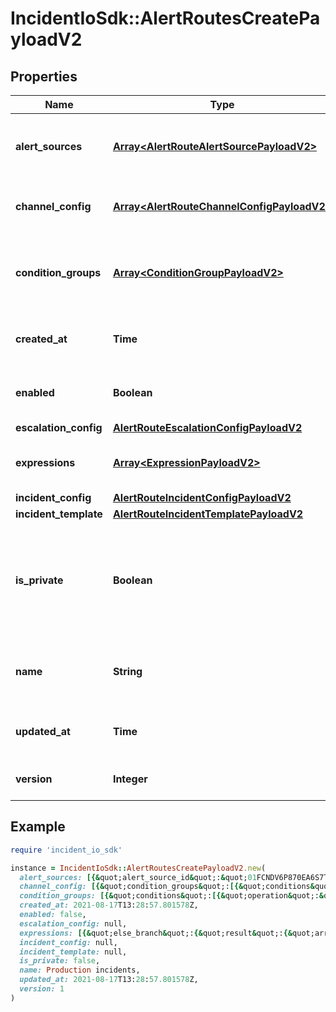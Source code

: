 # IncidentIoSdk::AlertRoutesCreatePayloadV2

## Properties

| Name | Type | Description | Notes |
| ---- | ---- | ----------- | ----- |
| **alert_sources** | [**Array&lt;AlertRouteAlertSourcePayloadV2&gt;**](AlertRouteAlertSourcePayloadV2.md) | Which alert sources should this alert route match? |  |
| **channel_config** | [**Array&lt;AlertRouteChannelConfigPayloadV2&gt;**](AlertRouteChannelConfigPayloadV2.md) | The channel configuration for this alert route |  |
| **condition_groups** | [**Array&lt;ConditionGroupPayloadV2&gt;**](ConditionGroupPayloadV2.md) | What condition groups must be true for this alert route to fire? |  |
| **created_at** | **Time** | The time of creation of this alert route | [optional] |
| **enabled** | **Boolean** | Whether this alert route is enabled or not |  |
| **escalation_config** | [**AlertRouteEscalationConfigPayloadV2**](AlertRouteEscalationConfigPayloadV2.md) |  |  |
| **expressions** | [**Array&lt;ExpressionPayloadV2&gt;**](ExpressionPayloadV2.md) | The expressions used in this template |  |
| **incident_config** | [**AlertRouteIncidentConfigPayloadV2**](AlertRouteIncidentConfigPayloadV2.md) |  |  |
| **incident_template** | [**AlertRouteIncidentTemplatePayloadV2**](AlertRouteIncidentTemplatePayloadV2.md) |  |  |
| **is_private** | **Boolean** | Whether this alert route is private. Private alert routes will only create private incidents from alerts. |  |
| **name** | **String** | The name of this alert route config, for the user&#39;s reference |  |
| **updated_at** | **Time** | The time of last update of this alert route | [optional] |
| **version** | **Integer** | The version of this alert route config |  |

## Example

```ruby
require 'incident_io_sdk'

instance = IncidentIoSdk::AlertRoutesCreatePayloadV2.new(
  alert_sources: [{&quot;alert_source_id&quot;:&quot;01FCNDV6P870EA6S7TK1DSYDG0&quot;,&quot;condition_groups&quot;:[{&quot;conditions&quot;:[{&quot;operation&quot;:&quot;one_of&quot;,&quot;param_bindings&quot;:[{&quot;array_value&quot;:[{&quot;literal&quot;:&quot;SEV123&quot;,&quot;reference&quot;:&quot;incident.severity&quot;}],&quot;value&quot;:{&quot;literal&quot;:&quot;SEV123&quot;,&quot;reference&quot;:&quot;incident.severity&quot;}}],&quot;subject&quot;:&quot;incident.severity&quot;}]}]}],
  channel_config: [{&quot;condition_groups&quot;:[{&quot;conditions&quot;:[{&quot;operation&quot;:&quot;one_of&quot;,&quot;param_bindings&quot;:[{&quot;array_value&quot;:[{&quot;literal&quot;:&quot;SEV123&quot;,&quot;reference&quot;:&quot;incident.severity&quot;}],&quot;value&quot;:{&quot;literal&quot;:&quot;SEV123&quot;,&quot;reference&quot;:&quot;incident.severity&quot;}}],&quot;subject&quot;:&quot;incident.severity&quot;}]}],&quot;ms_teams_targets&quot;:{&quot;binding&quot;:{&quot;array_value&quot;:[{&quot;literal&quot;:&quot;SEV123&quot;,&quot;reference&quot;:&quot;incident.severity&quot;}],&quot;value&quot;:{&quot;literal&quot;:&quot;SEV123&quot;,&quot;reference&quot;:&quot;incident.severity&quot;}},&quot;channel_visibility&quot;:&quot;abc123&quot;},&quot;slack_targets&quot;:{&quot;binding&quot;:{&quot;array_value&quot;:[{&quot;literal&quot;:&quot;SEV123&quot;,&quot;reference&quot;:&quot;incident.severity&quot;}],&quot;value&quot;:{&quot;literal&quot;:&quot;SEV123&quot;,&quot;reference&quot;:&quot;incident.severity&quot;}},&quot;channel_visibility&quot;:&quot;abc123&quot;}}],
  condition_groups: [{&quot;conditions&quot;:[{&quot;operation&quot;:&quot;one_of&quot;,&quot;param_bindings&quot;:[{&quot;array_value&quot;:[{&quot;literal&quot;:&quot;SEV123&quot;,&quot;reference&quot;:&quot;incident.severity&quot;}],&quot;value&quot;:{&quot;literal&quot;:&quot;SEV123&quot;,&quot;reference&quot;:&quot;incident.severity&quot;}}],&quot;subject&quot;:&quot;incident.severity&quot;}]}],
  created_at: 2021-08-17T13:28:57.801578Z,
  enabled: false,
  escalation_config: null,
  expressions: [{&quot;else_branch&quot;:{&quot;result&quot;:{&quot;array_value&quot;:[{&quot;literal&quot;:&quot;SEV123&quot;,&quot;reference&quot;:&quot;incident.severity&quot;}],&quot;value&quot;:{&quot;literal&quot;:&quot;SEV123&quot;,&quot;reference&quot;:&quot;incident.severity&quot;}}},&quot;label&quot;:&quot;Team Slack channel&quot;,&quot;operations&quot;:[{&quot;branches&quot;:{&quot;branches&quot;:[{&quot;condition_groups&quot;:[{&quot;conditions&quot;:[{&quot;operation&quot;:&quot;one_of&quot;,&quot;param_bindings&quot;:[{&quot;array_value&quot;:[{&quot;literal&quot;:&quot;SEV123&quot;,&quot;reference&quot;:&quot;incident.severity&quot;}],&quot;value&quot;:{&quot;literal&quot;:&quot;SEV123&quot;,&quot;reference&quot;:&quot;incident.severity&quot;}}],&quot;subject&quot;:&quot;incident.severity&quot;}]}],&quot;result&quot;:{&quot;array_value&quot;:[{&quot;literal&quot;:&quot;SEV123&quot;,&quot;reference&quot;:&quot;incident.severity&quot;}],&quot;value&quot;:{&quot;literal&quot;:&quot;SEV123&quot;,&quot;reference&quot;:&quot;incident.severity&quot;}}}],&quot;returns&quot;:{&quot;array&quot;:true,&quot;type&quot;:&quot;IncidentStatus&quot;}},&quot;filter&quot;:{&quot;condition_groups&quot;:[{&quot;conditions&quot;:[{&quot;operation&quot;:&quot;one_of&quot;,&quot;param_bindings&quot;:[{&quot;array_value&quot;:[{&quot;literal&quot;:&quot;SEV123&quot;,&quot;reference&quot;:&quot;incident.severity&quot;}],&quot;value&quot;:{&quot;literal&quot;:&quot;SEV123&quot;,&quot;reference&quot;:&quot;incident.severity&quot;}}],&quot;subject&quot;:&quot;incident.severity&quot;}]}]},&quot;navigate&quot;:{&quot;reference&quot;:&quot;catalog_attribute[\&quot;01FCNDV6P870EA6S7TK1DSYD5H\&quot;]&quot;},&quot;operation_type&quot;:&quot;navigate&quot;,&quot;parse&quot;:{&quot;returns&quot;:{&quot;array&quot;:true,&quot;type&quot;:&quot;IncidentStatus&quot;},&quot;source&quot;:&quot;metadata.annotations[\&quot;github.com/repo\&quot;]&quot;}}],&quot;reference&quot;:&quot;abc123&quot;,&quot;root_reference&quot;:&quot;incident.status&quot;}],
  incident_config: null,
  incident_template: null,
  is_private: false,
  name: Production incidents,
  updated_at: 2021-08-17T13:28:57.801578Z,
  version: 1
)
```

